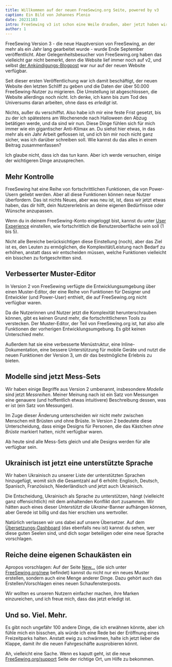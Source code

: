 ```yaml
---
title: Willkommen auf der neuen FreeSewing.org Seite, powered by v3
caption: Ein Bild von Johannes Plenio
date: 20231103
intro: FreeSewing v3 ist schon eine Weile draußen, aber jetzt haben wir auch unsere Website migriert
author: 1
---
```


FreeSewing Version 3 - die neue Hauptversion von FreeSewing, an der mehr als ein Jahr lang gearbeitet wurde - wurde Ende September veröffentlicht. Aber Gelegenheitsbesucher von FreeSewing.org haben das vielleicht gar nicht bemerkt, denn die Website lief immer noch auf v2, und selbst [der Ankündigungs-Blogpost](/blog/announcing-freesewing-v30) war nur auf der neuen Website verfügbar.

Seit dieser ersten Veröffentlichung war ich damit beschäftigt, der neuen Website den letzten Schliff zu geben und die Daten der über 50.000 FreeSewing-Nutzer zu migrieren. Die Umstellung ist abgeschlossen, die Website allerdings noch nicht. Ich denke, ich kann bis zum Tod des Universums daran arbeiten, ohne dass es _erledigt_ ist.

Nichts, außer du verschiffst. Also habe ich mir eine feste Frist gesetzt, bis zu der ich spätestens am Wochenende nach Halloween den Abzug betätigen werde, und da sind wir nun. Diese Dinge fühlen sich für mich immer wie ein gigantischer Anti-Klimax an. Du siehst hier etwas, in das mehr als ein Jahr Arbeit geflossen ist, und ich bin mir noch nicht ganz sicher, was ich darüber schreiben soll. Wie kannst du das alles in einem Beitrag zusammenfassen?

Ich glaube nicht, dass ich das tun kann. Aber ich werde versuchen, einige der wichtigeren Dinge anzusprechen.

## Mehr Kontrolle

FreeSewing hat eine Reihe von fortschrittlichen Funktionen, die von Power-Usern geliebt werden. Aber all diese Funktionen können neue Nutzer überfordern. Das ist nichts Neues, aber was neu ist, ist, dass wir jetzt etwas haben, das dir hilft, dein Nutzererlebnis an deine eigenen Bedürfnisse oder Wünsche anzupassen.

Wenn du in deinem FreeSewing-Konto eingeloggt bist, kannst du unter [User Experience](/account/control) einstellen, wie fortschrittlich die Benutzeroberfläche sein soll (1 bis 5).

Nicht alle Bereiche berücksichtigen diese Einstellung (noch), aber das Ziel ist es, den Leuten zu ermöglichen, die Komplexität/Leistung nach Bedarf zu erhöhen, anstatt dass wir entscheiden müssen, welche Funktionen vielleicht ein bisschen zu fortgeschritten sind.

## Verbesserter Muster-Editor

In Version 2 von FreeSewing verfügte die Entwicklungsumgebung über einen Muster-Editor, der eine Reihe von Funktionen für Designer und Entwickler (und Power-User) enthielt, die auf FreeSewing.org nicht verfügbar waren.

Da die Nutzerinnen und Nutzer jetzt die Komplexität herunterschrauben können, gibt es keinen Grund mehr, die fortschrittlicheren Tools zu verstecken. Der Muster-Editor, der Teil von FreeSewing.org ist, hat also alle Funktionen der vorherigen Entwicklungsumgebung. Es gibt keinen Unterschied mehr.

Außerdem hat sie eine verbesserte Menüstruktur, eine Inline-Dokumentation, eine bessere Unterstützung für mobile Geräte und nutzt die neuen Funktionen der Version 3, um dir das bestmögliche Erlebnis zu bieten.

## Modelle sind jetzt Mess-Sets

Wir haben einige Begriffe aus Version 2 umbenannt, insbesondere _Modelle_ sind jetzt _Messreihen_.
Meiner Meinung nach ist ein Satz von Messungen eine genauere (und hoffentlich etwas intuitivere) Beschreibung dessen, was er ist (ein Satz von Messungen).

Im Zuge dieser Änderung unterscheiden wir nicht mehr zwischen Menschen mit Brüsten und ohne Brüste. In Version 2 bedeutete diese Unterscheidung, dass einige Designs für Personen, die das Kästchen _ohne Brüste_ markiert hatten, nicht verfügbar waren.

Ab heute sind alle Mess-Sets gleich und alle Designs werden für alle verfügbar sein.

## Ukrainisch ist jetzt eine unterstützte Sprache

Wir haben Ukrainisch zu unserer Liste der unterstützten Sprachen hinzugefügt, womit sich die Gesamtzahl auf 6 erhöht: Englisch, Deutsch, Spanisch, Französisch, Niederländisch und jetzt auch Ukrainisch.

Die Entscheidung, Ukrainisch als Sprache zu unterstützen, hängt (vielleicht ganz offensichtlich) mit dem anhaltenden Konflikt dort zusammen. Wir hätten auch eines dieser _Unterstützt die Ukraine_-Banner aufhängen können, aber Gerede ist billig und das hier erschien uns wertvoller.

Natürlich verlassen wir uns dabei auf unsere Übersetzer. Auf dem [Übersetzungs-Dashboard](/Übersetzung) (das ebenfalls neu ist) kannst du sehen, wer diese guten Seelen sind, und dich sogar beteiligen oder eine neue Sprache vorschlagen.

## Reiche deine eigenen Schaukästen ein

Apropos vorschlagen: Auf der Seite [New...](/neu) (die sich unter [FreeSewing.org/new](/neu) befindet) kannst du nicht nur ein neues Muster erstellen, sondern auch eine Menge anderer Dinge. Dazu gehört auch das Erstellen/Vorschlagen eines neuen Schaufensterposts.

Wir wollten es unseren Nutzern einfacher machen, ihre Marken einzureichen, und ich freue mich, dass das jetzt erledigt ist.

## Und so. Viel. Mehr.

Es gibt noch ungefähr 100 andere Dinge, die ich erwähnen könnte, aber ich fühle mich ein bisschen, als würde ich eine Rede bei der Eröffnung eines Freizeitparks halten.
Anstatt ewig zu schwärmen, halte ich jetzt lieber die Klappe, damit ihr die neuen Fahrgeschäfte ausprobieren könnt.

Ah, vielleicht eine Sache. Wenn es kaputt geht, ist die neue [FreeSewing.org/support](/support) Seite der richtige Ort, um Hilfe zu bekommen.
